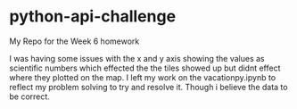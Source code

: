 # python-api-challenge
My Repo for the Week 6 homework

I was having some issues with the x and y axis showing the values as scientific numbers which effected the the tiles showed up but didnt effect where they plotted on the map. I left my work on the vacationpy.ipynb to reflect my problem solving to try and resolve it. Though i believe the data to be correct.
